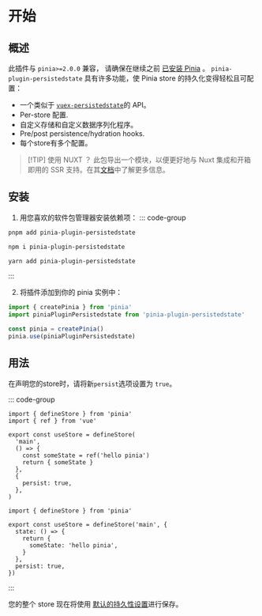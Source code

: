 # 开始

## 概述

此插件与 `pinia>=2.0.0` 兼容， 请确保在继续之前 [已安装 Pinia](https://pinia.vuejs.org/getting-started.html) 。 `pinia-plugin-persistedstate` 具有许多功能，使 Pinia store 的持久化变得轻松且可配置：

- 一个类似于 [`vuex-persistedstate`](https://github.com/robinvdvleuten/vuex-persistedstate)的 API。
- Per-store 配置.
- 自定义存储和自定义数据序列化程序。
- Pre/post persistence/hydration hooks.
- 每个store有多个配置。

> [!TIP] 使用 NUXT ？
> 此包导出一个模块，以便更好地与 Nuxt 集成和开箱即用的 SSR 支持。在其[文档](/frameworks/nuxt)中了解更多信息。

## 安装

1. 用您喜欢的软件包管理器安装依赖项：
  ::: code-group
  ```sh [pnpm]
  pnpm add pinia-plugin-persistedstate
  ```
  ```sh [npm]
  npm i pinia-plugin-persistedstate
  ```
  ```sh [yarn]
  yarn add pinia-plugin-persistedstate
  ```
  :::

2. 将插件添加到你的 pinia 实例中：
```ts
import { createPinia } from 'pinia'
import piniaPluginPersistedstate from 'pinia-plugin-persistedstate'

const pinia = createPinia()
pinia.use(piniaPluginPersistedstate)
```

## 用法

在声明您的store时，请将新`persist`选项设置为 `true`。

::: code-group
```ts{11} [setup syntax]
import { defineStore } from 'pinia'
import { ref } from 'vue'

export const useStore = defineStore(
  'main',
  () => {
    const someState = ref('hello pinia')
    return { someState }
  },
  {
    persist: true,
  },
)
```
```ts{9} [option syntax]
import { defineStore } from 'pinia'

export const useStore = defineStore('main', {
  state: () => {
    return {
      someState: 'hello pinia',
    }
  },
  persist: true,
})
```
:::

您的整个 store 现在将使用 [默认的持久性设置](/guide/config)进行保存。
